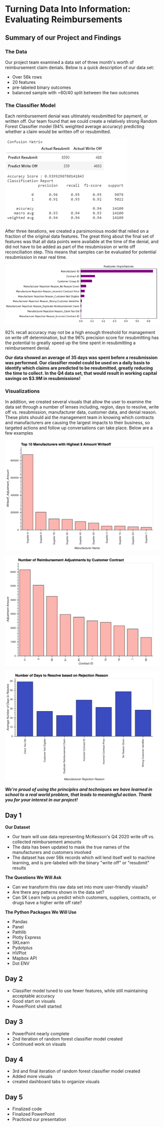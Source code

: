 # Turning Data Into Information: Evaluating Reimbursements #

## Summary of our Project and Findings ##

### The Data ###

Our project team examined a data set of three month's worth of reimbursement claim denials. Below is a quick description of our data set:
- Over 56k rows
- 20 features
- pre-labeled binary outcomes
- balanced sample with ~60/40 split between the two outcomes

### The Classifier Model ###

Each reimbursement denial was ultimately resubmitted for payment, or written off. 
Our team found that we could create a relatively strong Random Forest Classifier model (94% weighted average accuracy) predicting whether a claim would be written off or resubmitted. 

![](https://github.com/alexgwise/project_3/blob/main/Resources/model%203%20confusion%20matrix.PNG)

After three iterations, we created a parsimonious model that relied on a fraction of the original data features. The great thing about the final set of features was that all data points were available at the time of the denial, and did not have to be added as part of the resubmission or write off reconciliation step. This means that samples can be evaluated for potential resubmission in near real time.

![](https://github.com/alexgwise/project_3/blob/main/Resources/model%203%20top%20features.PNG)

92% recall accuracy may not be a high enough threshold for management on write off determination, but the 96% precision score for resubmitting has the potential to greatly speed up the time spent in resubmitting a reimbursement denial. 

**Our data showed an average of 35 days was spent before a resubmission was performed. Our classifier model could be used on a daily basis to identify which claims are predicted to be resubmitted, greatly reducing the time to collect. In the Q4 data set, that would result in working capital savings on $3.9M in resubmissions!**

### Visualizations ###

In addition, we created several visuals that allow the user to examine the data set through a number of lenses including, region, days to resolve, write off vs. resubmission, manufacturer data, customer data, and denial reason. These plots should aid the management team in knowing which contracts and manufacturers are causing the largest impacts to their business, so targeted actions and follow up conversations can take place. Below are a few examples

![](https://github.com/alexgwise/project_3/blob/main/Images/Manufacturer_Writeoff.png)

![](https://github.com/alexgwise/project_3/blob/main/Images/Contract_Plot.png)

![](https://github.com/alexgwise/project_3/blob/main/Images/Number_of_Days_to_Resolve.png)

***We're proud of using the principles and techniques we have learned in school to a real world problem, that leads to meaningful action. Thank you for your interest in our project!***

## Day 1 ##

**Our Dataset**

- Our team will use data representing McKesson's Q4 2020 write off vs. collected reimbursement amounts
- The data has been updated to mask the true names of the manufacturers and customers involved
- The dataset has over 56k records which will lend itself well to machine learning, and is pre-labeled with the binary "write off" or "resubmit" results

**The Questions We Will Ask**

- Can we transform this raw data set into more user-friendly visuals? 
- Are there any patterns shown in the data set?
- Can SK Learn help us predict which customers, suppliers, contracts, or drugs have a higher write off rate? 


**The Python Packages We Will Use**

- Pandas
- Panel
- Pathlib
- Plotly Express
- SKLearn
- Pydotplus
- HVPlot
- Mapbox API
- Dot ENV

## Day 2 ##

- Classifier model tuned to use fewer features, while still maintaining acceptable accuracy
- Good start on visuals
- PowerPoint shell started

## Day 3 ##
- PowerPoint nearly complete
- 2nd iteration of random forest classifier model created
- Continued work on visuals

## Day 4 ##
- 3rd and final iteration of random forest classifier model created
- Added more visuals
- created dashboard tabs to organize visuals

## Day 5 ##
- Finalized code
- Finalized PowerPoint
- Practiced our presentation
